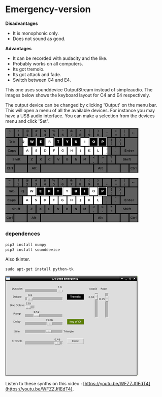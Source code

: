 # Emergency-version

**Disadvantages**
  - It is monophonic only.
  - Does not sound as good.

**Advantages**
  - It can be recorded with audacity and the like.
  - Probably works on all computers.
  - Its got tremolo.
  - Its got attack and fade.
  - Switch between C4 and E4.

This one uses sounddevice OutputStream instead of simpleaudio.
The images below shows the keyboard layout
for C4 and E4 respectively.

The output device can be changed by clicking 'Output' on the menu bar. This will
open a menu of all the available devices. For instance you may have a USB audio
interface. You can make a selection from the devices menu and click 'Set'.

![qde-layout](../images/kb_c.jpg)

![qde-layout](../images/kb_e.jpg)

### dependences

```
pip3 install numpy
pip3 install sounddevice
```
Also tkinter.

```
sudo apt-get install python-tk
```

![eqds-layout](../images/eqds_tr0.jpg)

Listen to these synths on this video : [https://youtu.be/WFZZJfIEdT4](https://youtu.be/WFZZJfIEdT4).
